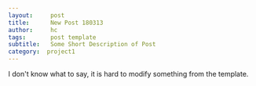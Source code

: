 ```yaml
---
layout:     post
title:      New Post 180313
author:     hc
tags: 		post template
subtitle:  	Some Short Description of Post
category:  project1
---
```


I don't know what to say, it is hard to modify something from the template.